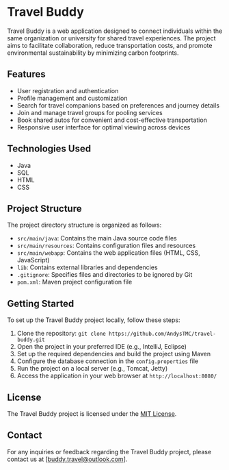 # Travel Buddy

Travel Buddy is a web application designed to connect individuals within the same organization or university for shared travel experiences. The project aims to facilitate collaboration, reduce transportation costs, and promote environmental sustainability by minimizing carbon footprints.

## Features

- User registration and authentication
- Profile management and customization
- Search for travel companions based on preferences and journey details
- Join and manage travel groups for pooling services
- Book shared autos for convenient and cost-effective transportation
- Responsive user interface for optimal viewing across devices

## Technologies Used

- Java
- SQL
- HTML
- CSS

## Project Structure

The project directory structure is organized as follows:

- `src/main/java`: Contains the main Java source code files
- `src/main/resources`: Contains configuration files and resources
- `src/main/webapp`: Contains the web application files (HTML, CSS, JavaScript)
- `lib`: Contains external libraries and dependencies
- `.gitignore`: Specifies files and directories to be ignored by Git
- `pom.xml`: Maven project configuration file

## Getting Started

To set up the Travel Buddy project locally, follow these steps:

1. Clone the repository: `git clone https://github.com/AndysTMC/travel-buddy.git`
2. Open the project in your preferred IDE (e.g., IntelliJ, Eclipse)
3. Set up the required dependencies and build the project using Maven
4. Configure the database connection in the `config.properties` file
5. Run the project on a local server (e.g., Tomcat, Jetty)
6. Access the application in your web browser at `http://localhost:8080/`


## License

The Travel Buddy project is licensed under the [MIT License](LICENSE).

## Contact

For any inquiries or feedback regarding the Travel Buddy project, please contact us at [buddy.travel@outlook.com].

